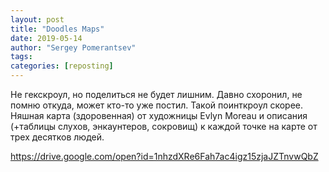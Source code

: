 ```yaml
---
layout: post
title: "Doodles Maps"
date: 2019-05-14
author: "Sergey Pomerantsev"
tags:
categories: [reposting]
---
```


Не гекскроул, но поделиться не будет лишним. Давно схоронил, не помню откуда, может кто-то уже постил.
Такой поинткроул скорее. Няшная карта (здоровенная) от художницы Evlyn Moreau и описания (+таблицы слухов, энкаунтеров, сокровищ) к каждой точке на карте от трех десятков людей.

<https://drive.google.com/open?id=1nhzdXRe6Fah7ac4igz15zjaJZTnvwQbZ>
